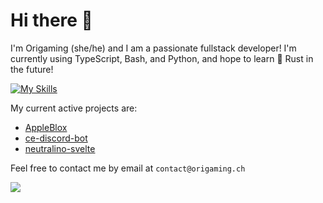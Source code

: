 # Hi there 👋

I'm Origaming (she/he) and I am a passionate fullstack developer! I'm currently using TypeScript, Bash, and Python, and hope to learn 🦀 Rust in the future!

[![My Skills](https://skillicons.dev/icons?i=css,ts,html,svelte,js,python,lua,react,bash,nextjs,bun,nodejs)](https://skillicons.dev)

My current active projects are:
- [AppleBlox](https://github.com/OrigamingWasTaken/appleblox)
- [ce-discord-bot](https://github.com/Communaute-Events/ce-discord-bot)
- [neutralino-svelte](https://github.com/OrigamingWasTaken/neutralino-svelte)

Feel free to contact me by email at `contact@origaming.ch`

<a href="https://github.com/theja-vanka#gh-dark-mode-only"><img src="https://github-readme-stats.vercel.app/api/top-langs/?username=OrigamingWasTaken&border_color=3D444D&theme=github_dark&layout=compact" /></a>

